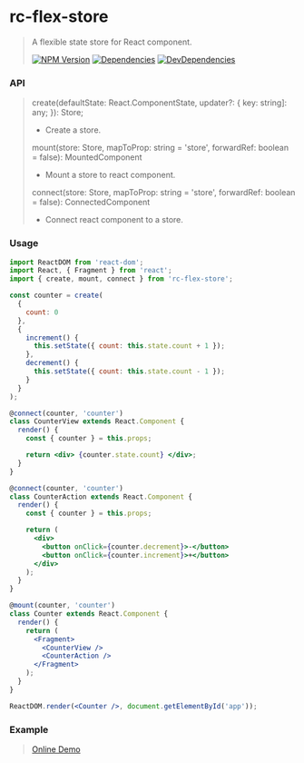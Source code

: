 # rc-flex-store

> A flexible state store for React component.
>
> [![NPM Version][npm-image]][npm-url]
> [![Dependencies][david-image]][david-url]
> [![DevDependencies][dev-david-image]][dev-david-url]

### API

> create(defaultState: React.ComponentState, updater?: { key: string]: any; }): Store;
>
> - Create a store.
>
> mount(store: Store, mapToProp: string = 'store', forwardRef: boolean = false): MountedComponent
>
> - Mount a store to react component.
>
> connect(store: Store, mapToProp: string = 'store', forwardRef: boolean = false): ConnectedComponent
>
> - Connect react component to a store.

### Usage

```jsx
import ReactDOM from 'react-dom';
import React, { Fragment } from 'react';
import { create, mount, connect } from 'rc-flex-store';

const counter = create(
  {
    count: 0
  },
  {
    increment() {
      this.setState({ count: this.state.count + 1 });
    },
    decrement() {
      this.setState({ count: this.state.count - 1 });
    }
  }
);

@connect(counter, 'counter')
class CounterView extends React.Component {
  render() {
    const { counter } = this.props;

    return <div> {counter.state.count} </div>;
  }
}

@connect(counter, 'counter')
class CounterAction extends React.Component {
  render() {
    const { counter } = this.props;

    return (
      <div>
        <button onClick={counter.decrement}>-</button>
        <button onClick={counter.increment}>+</button>
      </div>
    );
  }
}

@mount(counter, 'counter')
class Counter extends React.Component {
  render() {
    return (
      <Fragment>
        <CounterView />
        <CounterAction />
      </Fragment>
    );
  }
}

ReactDOM.render(<Counter />, document.getElementById('app'));
```

### Example

> [Online Demo](https://codesandbox.io/s/p3jrym1opx)

[npm-image]: https://img.shields.io/npm/v/rc-flex-store.svg?style=flat-square
[npm-url]: https://www.npmjs.org/package/rc-flex-store
[david-image]: http://img.shields.io/david/nuintun/rc-flex-store.svg?style=flat-square
[david-url]: https://david-dm.org/nuintun/rc-flex-store
[dev-david-image]: http://img.shields.io/david/dev/nuintun/rc-flex-store.svg?style=flat-square
[dev-david-url]: https://david-dm.org/nuintun/rc-flex-store?type=dev
